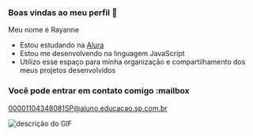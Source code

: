### Boas vindas ao meu perfil 🐻

Meu nome é Rayanne

- Estou estudando na [Alura](https://www.alura.com.br)
- Estou me desenvolvendo na linguagem JavaScript
- Utilizo esse espaço para minha organização e compartilhamento dos meus projetos desenvolvidos

### Você pode entrar em contato comigo :mailbox

00001104348081SP@aluno.educacao.sp.com.br

![descrição do GIF](https://media.tenor.com/LfIRQHWgWJUAAAAi/3.gif)
